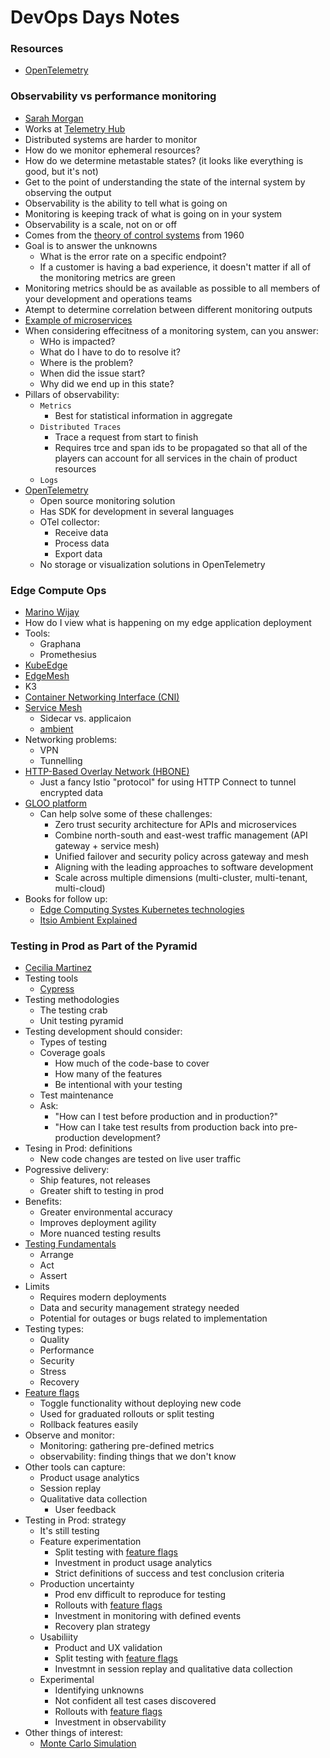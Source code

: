 # DevOps Days Notes
### Resources
- [OpenTelemetry](https://opentelemetry.io/)

### Observability vs performance monitoring
- [Sarah Morgan](https://www.linkedin.com/in/sarahgmorgan/)
- Works at [Telemetry Hub](https://telemetryhub.com/)
- Distributed systems are harder to monitor
- How do we monitor ephemeral resources?
- How do we determine metastable states? (it looks like everything is good, but it's not)
- Get to the point of understanding the state of the internal system by observing the output
- Observability is the ability to tell what is going on
- Monitoring is keeping track of what is going on in your system
- Observability is a scale, not on or off
- Comes from the [theory of control systems](https://en.wikipedia.org/wiki/Control_theory) from 1960
- Goal is to answer the unknowns
  - What is the error rate on a specific endpoint?
  - If a customer is having a bad experience, it doesn't matter if all of the monitoring metrics are green
- Monitoring metrics should be as available as possible to all members of your development and operations teams
- Atempt to determine correlation between different monitoring outputs
- [Example of microservices](https://www.youtube.com/watch?v=y8OnoxKotPQ)
- When considering effecitness of a monitoring system, can you answer:
  - WHo is impacted?
  - What do I have to do to resolve it?
  - Where is the problem?
  - When did the issue start?
  - Why did we end up in this state?
- Pillars of observability:
  - `Metrics`
    - Best for statistical information in aggregate
  - `Distributed Traces`
    - Trace a request from start to finish
    - Requires trce and span ids to be propagated so that all of the players can account for all services in the chain of product resources
  - `Logs`
- [OpenTelemetry](https://opentelemetry.io/)
  - Open source monitoring solution
  - Has SDK for development in several languages
  - OTel collector:
    - Receive data
    - Process data
    - Export data
  - No storage or visualization solutions in OpenTelemetry

### Edge Compute Ops
- [Marino Wijay](https://www.linkedin.com/in/mwijay/)
- How do I view what is happening on my edge application deployment
- Tools:
  - Graphana
  - Promethesius
- [KubeEdge](https://kubeedge.io/en/)
- [EdgeMesh](https://edgemesh.com/)
- K3
- [Container Networking Interface (CNI)](https://github.com/containernetworking/cni)
- [Service Mesh](https://konghq.com/learning-center/service-mesh/what-is-a-service-mesh)
  - Sidecar vs. applicaion
  - [ambient](https://www.solo.io/products/ambient-mesh/)
- Networking problems:
  - VPN
  - Tunnelling
- [HTTP-Based Overlay Network (HBONE)](https://istio.io/latest/blog/2022/introducing-ambient-mesh/)
  - Just a fancy Istio "protocol" for using HTTP Connect to tunnel encrypted data
- [GLOO platform](https://www.solo.io/products/gloo-platform/)
  - Can help solve some of these challenges:
    - Zero trust security architecture for APIs and microservices
    - Combine north-south and east-west traffic management (API gateway + service mesh)
    - Unified failover and security policy across gateway and mesh 
    - Aligning with the leading approaches to software development
    - Scale across multiple dimensions (multi-cluster, multi-tenant, multi-cloud)
- Books for follow up:
  - [Edge Computing Systes Kubernetes technologies](https://www.amazon.com/Edge-Computing-Systems-Kubernetes-technologies/dp/1800568592)
  - [Itsio Ambient Explained](https://www.oreilly.com/library/view/istio-ambient-explained/9781098142698/)

### Testing in Prod as Part of the Pyramid
- [Cecilia Martinez](https://github.com/ceceliacreates)
- Testing tools
  - [Cypress](https://www.cypress.io/)
- Testing methodologies
  - The testing crab
  - Unit testing pyramid
- Testing development should consider:
  - Types of testing
  - Coverage goals
    - How much of the code-base to cover
    - How many of the features
    - Be intentional with your testing
  - Test maintenance
  - Ask:
    - "How can I test before production and in production?"
    - "How can I take test results from production back into pre-production development?
- Tesing in Prod: definitions
  - New code changes are tested on live user traffic
- Pogressive delivery:
  - Ship features, not releases
  - Greater shift to testing in prod
- Benefits:
  - Greater environmental accuracy
  - Improves deployment agility
  - More nuanced testing results
- [Testing Fundamentals](https://automationpanda.com/2020/07/07/arrange-act-assert-a-pattern-for-writing-good-tests/)
  - Arrange
  - Act
  - Assert
- Limits
  - Requires modern deployments
  - Data and security management strategy needed
  - Potential for outages or bugs related to implementation
- Testing types:
  - Quality
  - Performance
  - Security
  - Stress
  - Recovery
- [Feature flags](https://www.atlassian.com/continuous-delivery/principles/feature-flags)
  - Toggle functionality without deploying new code
  - Used for graduated rollouts or split testing
  - Rollback features easily
- Observe and monitor:
  - Monitoring: gathering pre-defined metrics
  - observability: finding things that we don't know
- Other tools can capture:
  - Product usage analytics
  - Session replay
  - Qualitative data collection
    - User feedback
- Testing in Prod: strategy
  - It's still testing
  - Feature experimentation
    - Split testing with [feature flags](https://www.atlassian.com/continuous-delivery/principles/feature-flags)
    - Investment in product usage analytics
    - Strict definitions of success and test conclusion criteria
  - Production uncertainty
    - Prod env difficult to reproduce for testing
    - Rollouts with [feature flags](https://www.atlassian.com/continuous-delivery/principles/feature-flags)
    - Investment in monitoring with defined events
    - Recovery plan strategy
  - Usabiliity
    - Product and UX validation
    - Split testing with [feature flags](https://www.atlassian.com/continuous-delivery/principles/feature-flags)
    - Investmnt in session replay and qualitative data collection
  - Experimental
    - Identifying unknowns
    - Not confident all test cases discovered
    - Rollouts with [feature flags](https://www.atlassian.com/continuous-delivery/principles/feature-flags)
    - Investment in observability
- Other things of interest:
  - [Monte Carlo Simulation](https://www.investopedia.com/terms/m/montecarlosimulation.asp)